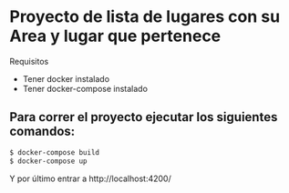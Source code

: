 # Proyecto de lista de lugares con su Area y lugar que pertenece

Requisitos
- Tener docker instalado
- Tener docker-compose instalado

## Para correr el proyecto ejecutar los siguientes comandos:
```bash
$ docker-compose build
$ docker-compose up
```

Y por último entrar a http://localhost:4200/